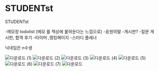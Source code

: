 # STUDENTst
STUDENTst



-메모장 todolist (메모 를 책상에 붙혀둔다는 느낌으로)
-응원의말
-게시판? -질문 게시판, 합격 후기
-타이머 ,랭킹페이지
-스터디 플레너

닉네임은 n수생


![다운로드 (1)](https://user-images.githubusercontent.com/49832278/129476840-34dad7b8-8232-4d8b-a24c-f0a837ca86db.png)
![다운로드 (2)](https://user-images.githubusercontent.com/49832278/129476842-83902bf1-f29b-48fa-9a72-94e0a454bb32.png)
![다운로드 (3)](https://user-images.githubusercontent.com/49832278/129476843-25784270-53ec-4411-b3af-44b65ba5f336.png)
![다운로드 (4)](https://user-images.githubusercontent.com/49832278/129476844-8b9431d9-e83b-4b32-a923-69a5eda293c7.png)
![다운로드 (5)](https://user-images.githubusercontent.com/49832278/129476845-01ac282b-1692-46bd-ac93-4a20a44de11c.png)
![다운로드 (6)](https://user-images.githubusercontent.com/49832278/129476846-6a3460fa-299e-4c8f-afe6-ae665a9428c8.png)
![다운로드 (7)](https://user-images.githubusercontent.com/49832278/129476847-7b289969-00e8-41e7-8893-27e58317d07b.png)
![다운로드](https://user-images.githubusercontent.com/49832278/129476848-435cc4b1-2da1-4318-9fa3-2c10dc5f2c69.png)
